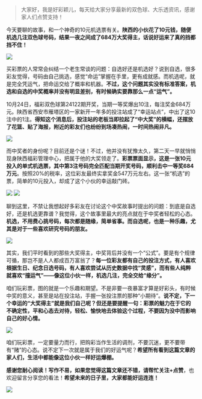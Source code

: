 
> 大家好，我是好彩颖儿，每天给大家分享最新的双色球、大乐透资讯，感谢家人们点赞支持！

今天要聊的故事，和一个神奇的10元机选票有关。**陕西的小伙花了10元钱，随便机选几注双色球号码，结果一夜之间成了684万大奖得主，话说好运来了真的挡都挡不住！**


![](https://cdn.jsdelivr.net/gh/wangwenjie1314/PicCDN/2024-11-9/1731141508973-image.png)


买彩票的人常常会纠结一个老生常谈的问题：自选好还是机选好？说到自选，很多彩友觉得，号码由自己挑选，感觉“命运”掌握在手里，更有成就感。而机选呢，就是完全凭运气，把命运交给了概率和机器。**不过，这个问题其实没有标准答案，机选和自选的中奖概率并没有明显差别，有时候确实要靠那么一点“运气”。**

10月24日，福彩双色球第24122期开奖，当期一等奖爆出10注，每注奖金684万元。陕西省西安市雁塔区的一家新开一年多的投注站成了“幸运站点”，中出了这10注中的1注。**得知这个消息后，投注站的老板当即拉起了“中大奖”的横幅，还摆放了花篮、贴了海报，附近的彩友们也纷纷到场凑热闹，一时间热闹非凡。**


![](https://cdn.jsdelivr.net/gh/wangwenjie1314/PicCDN/2024-11-9/1731141521372-image.png)


而中奖者的身份呢？目前还是个谜！不过，他并没有犹豫太久，第二天一早就悄悄现身陕西福彩管理中心，把属于他的大奖领走了。**彩票票面显示，这是一张10元投入的单式机选票，其中第3注号码完全匹配当期开奖号码，顺利击中一等奖684万元**。按照20%的税率，这位彩友最终实拿奖金547万元左右。这一张“机选”的票，简单的10元投入，却成了这个小伙的幸运敲门砖。


![](https://cdn.jsdelivr.net/gh/wangwenjie1314/PicCDN/2024-11-9/1731141550848-image.png)
![](https://cdn.jsdelivr.net/gh/wangwenjie1314/PicCDN/2024-10-25/1729811827422-image.png)


聊到这里，不禁让我想起好多彩友在讨论这个中奖故事时提出的问题：到底是自选好，还是机选更靠谱？我觉得，这个故事里最大的亮点就在于中奖者轻松的心态。**机选，不用费心挑号码，每次都是随缘，简单省事。而自选呢，也是一种乐趣，尤其是对于一些喜欢研究号码的朋友。**

![](https://cdn.jsdelivr.net/gh/wangwenjie1314/PicCDN/2024-11-9/1731141533411-image.png)

其实，我们平时看到的那些大奖得主，中奖背后并没有一个“公式”。要是有个规律可循，那岂不是人人都成百万富翁了？**每一位彩友都有自己的投注方式，有人喜欢根据生日、纪念日选号码，有人喜欢尝试从历史数据中找“灵感”，而有些人纯粹就喜欢“撞运气”——像这位小伙一样，机选几注，完全交给“缘分”。**

咱们玩彩票，图的就是一个乐趣和期望。不是非要一夜暴富才算是好彩头，有时候中奖的意义，甚至是站在投注站，手握一张投注票的那种“小期待”。**说不定，下一个幸运的“大奖得主”就是我们自己呢？但还是要提醒一句：彩票的魅力在于它的不确定性，平和心态去对待，轻松、愉快地去体验这个过程，不要因为没中而影响自己的好心情。**


![](https://cdn.jsdelivr.net/gh/wangwenjie1314/PicCDN/2024-11-9/1731141589329-image.png)


咱们玩彩票，一定要量力而行，把购彩当作生活的调剂，不要沉迷，更不要带有“赌”的心态。说不定下一次就是属于我们的好运气呢？**希望所有看到这篇文章的家人们，生活中都能像这位小伙一样好运爆棚。**

**感谢您耐心阅读！写作不易，如果您觉得这篇文章还不错，请帮忙关注+点赞**，也欢迎留言分享您的看法！**希望未来的日子里，大家都能好运连连！**

![](https://cdn.jsdelivr.net/gh/wangwenjie1314/PicCDN/2024-7-15/1721015972260-image.png)
